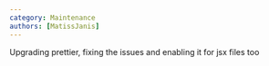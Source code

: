 ```yaml
---
category: Maintenance
authors: [MatissJanis]
---
```


Upgrading prettier, fixing the issues and enabling it for jsx files too
